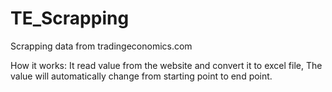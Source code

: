 # TE_Scrapping


Scrapping data from tradingeconomics.com 

How it works:
It read value from the website and convert it to excel file, The value will automatically change from starting point to end point.


